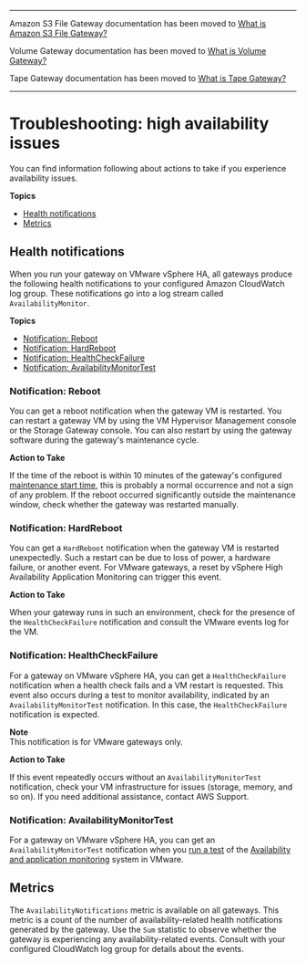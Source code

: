 --------

Amazon S3 File Gateway documentation has been moved to [What is Amazon S3 File Gateway?](https://docs.aws.amazon.com/filegateway/latest/files3/WhatIsStorageGateway.html)

Volume Gateway documentation has been moved to [What is Volume Gateway?](https://docs.aws.amazon.com/storagegateway/latest/vgw/WhatIsStorageGateway.html)

Tape Gateway documentation has been moved to [What is Tape Gateway?](https://docs.aws.amazon.com/storagegateway/latest/tgw/WhatIsStorageGateway.html)

--------

# Troubleshooting: high availability issues<a name="troubleshooting-ha-issues"></a>

You can find information following about actions to take if you experience availability issues\.

**Topics**
+ [Health notifications](#ha-health-notifications)
+ [Metrics](#ha-health-notification-metrics)

## Health notifications<a name="ha-health-notifications"></a>

When you run your gateway on VMware vSphere HA, all gateways produce the following health notifications to your configured Amazon CloudWatch log group\. These notifications go into a log stream called `AvailabilityMonitor`\.

**Topics**
+ [Notification: Reboot](#troubleshoot-reboot-notification)
+ [Notification: HardReboot](#troubleshoot-hardreboot-notification)
+ [Notification: HealthCheckFailure](#troubleshoot-healthcheckfailure-notification)
+ [Notification: AvailabilityMonitorTest](#troubleshoot-availabilitymonitortest-notification)

### Notification: Reboot<a name="troubleshoot-reboot-notification"></a>

You can get a reboot notification when the gateway VM is restarted\. You can restart a gateway VM by using the VM Hypervisor Management console or the Storage Gateway console\. You can also restart by using the gateway software during the gateway's maintenance cycle\.

**Action to Take**

If the time of the reboot is within 10 minutes of the gateway's configured [maintenance start time](MaintenanceManagingUpdate-common.md), this is probably a normal occurrence and not a sign of any problem\. If the reboot occurred significantly outside the maintenance window, check whether the gateway was restarted manually\.

### Notification: HardReboot<a name="troubleshoot-hardreboot-notification"></a>

You can get a `HardReboot` notification when the gateway VM is restarted unexpectedly\. Such a restart can be due to loss of power, a hardware failure, or another event\. For VMware gateways, a reset by vSphere High Availability Application Monitoring can trigger this event\.

**Action to Take**

When your gateway runs in such an environment, check for the presence of the `HealthCheckFailure` notification and consult the VMware events log for the VM\.

### Notification: HealthCheckFailure<a name="troubleshoot-healthcheckfailure-notification"></a>

For a gateway on VMware vSphere HA, you can get a `HealthCheckFailure` notification when a health check fails and a VM restart is requested\. This event also occurs during a test to monitor availability, indicated by an `AvailabilityMonitorTest` notification\. In this case, the `HealthCheckFailure` notification is expected\.

**Note**  
This notification is for VMware gateways only\.

**Action to Take**

If this event repeatedly occurs without an `AvailabilityMonitorTest` notification, check your VM infrastructure for issues \(storage, memory, and so on\)\. If you need additional assistance, contact AWS Support\. 

### Notification: AvailabilityMonitorTest<a name="troubleshoot-availabilitymonitortest-notification"></a>

For a gateway on VMware vSphere HA, you can get an `AvailabilityMonitorTest` notification when you [run a test](vmware-ha.md#vmware-ha-test-failover) of the [Availability and application monitoring](https://docs.aws.amazon.com/storagegateway/latest/APIReference/API_StartAvailabilityMonitorTest.html) system in VMware\.

## Metrics<a name="ha-health-notification-metrics"></a>

The `AvailabilityNotifications` metric is available on all gateways\. This metric is a count of the number of availability\-related health notifications generated by the gateway\. Use the `Sum` statistic to observe whether the gateway is experiencing any availability\-related events\. Consult with your configured CloudWatch log group for details about the events\.